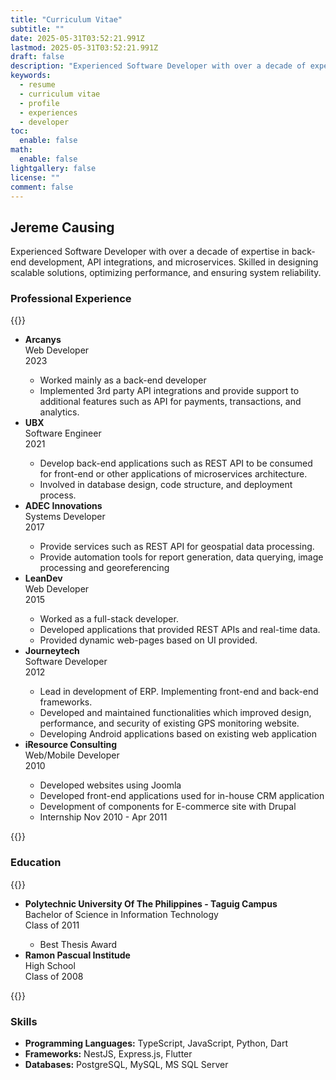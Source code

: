 ```yaml
---
title: "Curriculum Vitae"
subtitle: ""
date: 2025-05-31T03:52:21.991Z
lastmod: 2025-05-31T03:52:21.991Z
draft: false
description: "Experienced Software Developer with over a decade of expertise in back-end development, API integrations, and microservices"
keywords:
  - resume
  - curriculum vitae
  - profile
  - experiences
  - developer
toc:
  enable: false
math:
  enable: false
lightgallery: false
license: ""
comment: false
---
```



## Jereme Causing

Experienced Software Developer with over a decade of expertise in back-end development, API integrations, and microservices. Skilled in designing scalable solutions, optimizing performance, and ensuring system reliability.  

### Professional Experience

{{<raw>}}
<ul class="fi-timeline" data-animation>
  <li
    class="fi-timeline-item"
    data-size="medium"
    data-node="circle"
    style="--timeline-index: 6"
  >
    <div class="fi-timeline-item__content is-top"><b>Arcanys</b></div>
    <div class="fi-timeline-item__content">Web Developer</div>
    <div class="fi-timeline-item__timestamp">2023</div>
    <div class="fi-timeline-item__content">
      <ul>
        <li>Worked mainly as a back-end developer</li>
        <li>
          Implemented 3rd party API integrations and provide support to
          additional features such as API for payments, transactions, and
          analytics.
        </li>
      </ul>
    </div>
  </li>
  <li
    class="fi-timeline-item"
    data-size="medium"
    data-node="circle"
    style="--timeline-index: 5"
  >
    <div class="fi-timeline-item__content is-top"><b>UBX</b></div>
    <div class="fi-timeline-item__content">Software Engineer</div>
    <div class="fi-timeline-item__timestamp">2021</div>
    <div class="fi-timeline-item__content">
      <ul>
        <li>
          Develop back-end applications such as REST API to be consumed for
          front-end or other applications of microservices architecture.
        </li>
        <li>
          Involved in database design, code structure, and deployment process.
        </li>
      </ul>
    </div>
  </li>
  <li
    class="fi-timeline-item"
    data-size="medium"
    data-node="circle"
    style="--timeline-index: 4"
  >
    <div class="fi-timeline-item__content is-top"><b>ADEC Innovations</b></div>
    <div class="fi-timeline-item__content">Systems Developer</div>
    <div class="fi-timeline-item__timestamp">2017</div>
    <div class="fi-timeline-item__content">
      <ul>
        <li>
          Provide services such as REST API for geospatial data processing.
        </li>
        <li>
          Provide automation tools for report generation, data querying, image
          processing and georeferencing
        </li>
      </ul>
    </div>
  </li>

  <li
    class="fi-timeline-item"
    data-size="medium"
    data-node="circle"
    style="--timeline-index: 3"
  >
    <div class="fi-timeline-item__content is-top"><b>LeanDev</b></div>
    <div class="fi-timeline-item__content">Web Developer</div>
    <div class="fi-timeline-item__timestamp">2015</div>
    <div class="fi-timeline-item__content">
      <ul>
        <li>Worked as a full-stack developer.</li>
        <li>
          Developed applications that provided REST APIs and real-time data.
        </li>
        <li>Provided dynamic web-pages based on UI provided.</li>
      </ul>
    </div>
  </li>
  <li
    class="fi-timeline-item"
    data-size="medium"
    data-node="circle"
    style="--timeline-index: 2"
  >
    <div class="fi-timeline-item__content is-top"><b>Journeytech</b></div>
    <div class="fi-timeline-item__content">Software Developer</div>
    <div class="fi-timeline-item__timestamp">2012</div>
    <div class="fi-timeline-item__content">
      <ul>
        <li>
          Lead in development of ERP. Implementing front-end and back-end
          frameworks.
        </li>
        <li>
          Developed and maintained functionalities which improved design,
          performance, and security of existing GPS monitoring website.
        </li>
        <li>
          Developing Android applications based on existing web application
        </li>
      </ul>
    </div>
  </li>

  <li
    class="fi-timeline-item"
    data-size="medium"
    data-node="circle"
    style="--timeline-index: 1"
  >
    <div class="fi-timeline-item__content is-top">
      <b>iResource Consulting</b>
    </div>
    <div class="fi-timeline-item__content">Web/Mobile Developer</div>
    <div class="fi-timeline-item__timestamp">2010</div>
    <div class="fi-timeline-item__content">
      <ul>
        <li>Developed websites using Joomla</li>
        <li>
          Developed front-end applications used for in-house CRM application
        </li>
        <li>Development of components for E-commerce site with Drupal</li>
        <li>Internship Nov 2010 - Apr 2011</li>
      </ul>
    </div>
  </li>
</ul>


{{</raw>}}

### Education

{{<raw>}}
<ul class="fi-timeline" data-animation>
  <li
    class="fi-timeline-item"
    data-size="medium"
    data-node="circle"
    style="--timeline-index: 2"
    data-type="success"
  > 
    <div class="fi-timeline-item__content is-top"><b>Polytechnic University Of The Philippines - Taguig Campus</b></div>
        <div class="fi-timeline-item__content ">
            Bachelor of Science in Information Technology
        </div>
    <div class="fi-timeline-item__timestamp">Class of 2011</div>
    <div class="fi-timeline-item__content">
          <ul>
            <li>Best Thesis Award</li>
          </ul>
    </div>
  </li>
  <li
    class="fi-timeline-item"
    data-size="medium"
    data-node="circle"
    style="--timeline-index: 1"
    data-type="success"
  >
    <div class="fi-timeline-item__content is-top"><b>Ramon Pascual Institude</b></div>
        <div class="fi-timeline-item__content">
      High School
    </div>
    <div class="fi-timeline-item__timestamp">Class of 2008</div>

  </li>


</ul>



{{</raw>}}



### Skills

- **Programming Languages:** TypeScript, JavaScript, Python, Dart
- **Frameworks:** NestJS, Express.js, Flutter 
- **Databases:** PostgreSQL, MySQL, MS SQL Server





